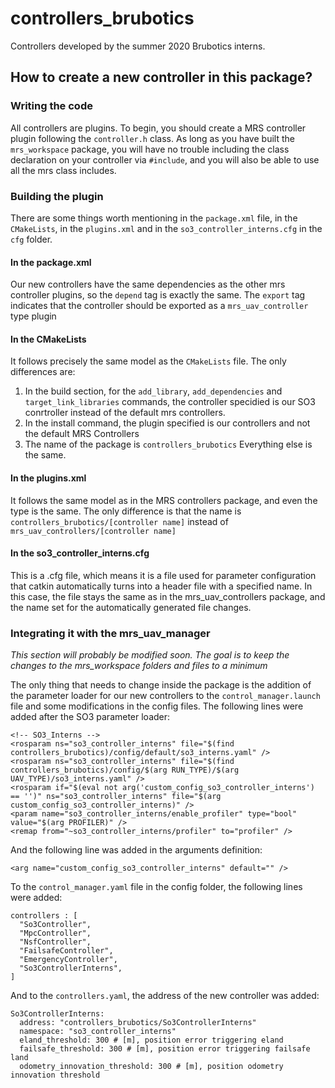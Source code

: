 # controllers_brubotics
Controllers developed by the summer 2020 Brubotics interns.

## How to create a new controller in this package?

### Writing the code
All controllers are plugins. To begin, you should create a MRS controller plugin following the `controller.h` class. As long as you have built the `mrs_workspace` package, you will have no trouble including the class declaration on your controller via `#include`, and you will also be able to use all the mrs class includes.

### Building the plugin

There are some things worth mentioning in the `package.xml` file, in the `CMakeLists`, in the `plugins.xml` and in the `so3_controller_interns.cfg` in the `cfg` folder.
#### In the package.xml
Our new controllers have the same dependencies as the other mrs controller plugins, so the `depend` tag is exactly the same. The `export` tag indicates that the controller should be exported as a `mrs_uav_controller` type plugin

#### In the CMakeLists
It follows precisely the same model as the `CMakeLists` file. The only differences are:
1. In the build section, for the `add_library`, `add_dependencies` and `target_link_libraries` commands, the controller specidied is our SO3 conrtroller instead of the default mrs controllers.
2. In the install command, the plugin specified is our controllers and not the default MRS Controllers
3. The name of the package is `controllers_brubotics`
Everything else is the same.

#### In the plugins.xml
It follows the same model as in the MRS controllers package, and even the type is the same. The only difference is that the name is `controllers_brubotics/[controller name]` instead of `mrs_uav_controllers/[controller name]`

#### In the so3_controller_interns.cfg
This is a .cfg file, which means it is a file used for parameter configuration that catkin automatically turns into a header file with a specified name. In this case, the file stays the same as in the mrs_uav_controllers package, and the name set for the automatically generated file changes.

### Integrating it with the mrs_uav_manager

*This section will probably be modified soon. The goal is to keep the changes to the mrs_workspace folders and files to a minimum*

The only thing that needs to change inside the package is the addition of the parameter loader for our new controllers to the `control_manager.launch` file and some modifications in the config files. The following lines were added after the SO3 parameter loader:
```
<!-- SO3_Interns -->
<rosparam ns="so3_controller_interns" file="$(find controllers_brubotics)/config/default/so3_interns.yaml" />
<rosparam ns="so3_controller_interns" file="$(find controllers_brubotics)/config/$(arg RUN_TYPE)/$(arg UAV_TYPE)/so3_interns.yaml" />
<rosparam if="$(eval not arg('custom_config_so3_controller_interns') == '')" ns="so3_controller_interns" file="$(arg custom_config_so3_controller_interns)" />
<param name="so3_controller_interns/enable_profiler" type="bool" value="$(arg PROFILER)" />
<remap from="~so3_controller_interns/profiler" to="profiler" />
```
And the following line was added in the arguments definition:

```
<arg name="custom_config_so3_controller_interns" default="" />
```

To the `control_manager.yaml` file in the config folder, the following lines were added:

```
controllers : [
  "So3Controller",
  "MpcController",
  "NsfController",
  "FailsafeController",
  "EmergencyController",
  "So3ControllerInterns",
]
```

And to the `controllers.yaml`, the address of the new controller was added:

```
So3ControllerInterns:
  address: "controllers_brubotics/So3ControllerInterns"
  namespace: "so3_controller_interns"
  eland_threshold: 300 # [m], position error triggering eland
  failsafe_threshold: 300 # [m], position error triggering failsafe land
  odometry_innovation_threshold: 300 # [m], position odometry innovation threshold
```
